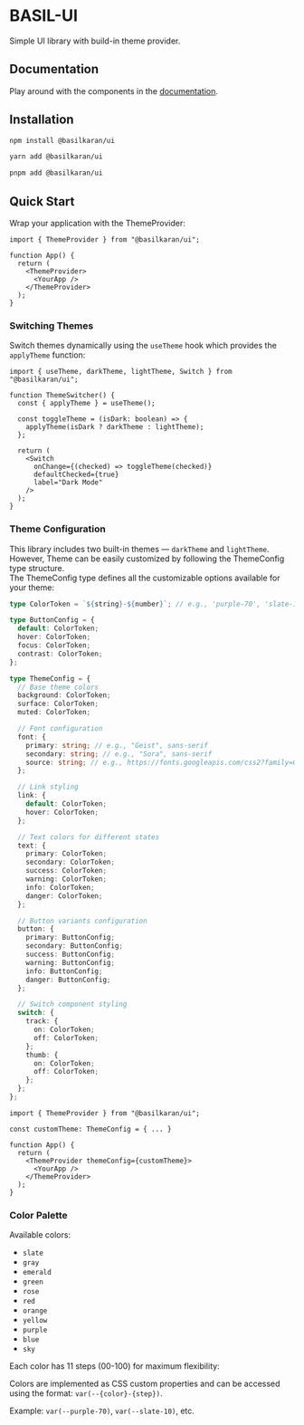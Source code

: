# BASIL-UI

Simple UI library with build-in theme provider.

## Documentation

Play around with the components in the [documentation](https://basilkaffi.github.io/ui).

## Installation

```bash
npm install @basilkaran/ui
```

```bash
yarn add @basilkaran/ui
```

```bash
pnpm add @basilkaran/ui
```

## Quick Start

Wrap your application with the ThemeProvider:

```tsx
import { ThemeProvider } from "@basilkaran/ui";

function App() {
  return (
    <ThemeProvider>
      <YourApp />
    </ThemeProvider>
  );
}
```

### Switching Themes

Switch themes dynamically using the `useTheme` hook which provides the `applyTheme` function:

```tsx
import { useTheme, darkTheme, lightTheme, Switch } from "@basilkaran/ui";

function ThemeSwitcher() {
  const { applyTheme } = useTheme();

  const toggleTheme = (isDark: boolean) => {
    applyTheme(isDark ? darkTheme : lightTheme);
  };

  return (
    <Switch
      onChange={(checked) => toggleTheme(checked)}
      defaultChecked={true}
      label="Dark Mode"
    />
  );
}
```

### Theme Configuration

This library includes two built-in themes — `darkTheme` and `lightTheme`. However, Theme can be easily customized by following the ThemeConfig type structure.  
The ThemeConfig type defines all the customizable options available for your theme:

```typescript
type ColorToken = `${string}-${number}`; // e.g., 'purple-70', 'slate-10'

type ButtonConfig = {
  default: ColorToken;
  hover: ColorToken;
  focus: ColorToken;
  contrast: ColorToken;
};

type ThemeConfig = {
  // Base theme colors
  background: ColorToken;
  surface: ColorToken;
  muted: ColorToken;

  // Font configuration
  font: {
    primary: string; // e.g., "Geist", sans-serif
    secondary: string; // e.g., "Sora", sans-serif
    source: string; // e.g., https://fonts.googleapis.com/css2?family=Geist:wght@100..900&family=Sora:wght@100..800&display=swap
  };

  // Link styling
  link: {
    default: ColorToken;
    hover: ColorToken;
  };

  // Text colors for different states
  text: {
    primary: ColorToken;
    secondary: ColorToken;
    success: ColorToken;
    warning: ColorToken;
    info: ColorToken;
    danger: ColorToken;
  };

  // Button variants configuration
  button: {
    primary: ButtonConfig;
    secondary: ButtonConfig;
    success: ButtonConfig;
    warning: ButtonConfig;
    info: ButtonConfig;
    danger: ButtonConfig;
  };

  // Switch component styling
  switch: {
    track: {
      on: ColorToken;
      off: ColorToken;
    };
    thumb: {
      on: ColorToken;
      off: ColorToken;
    };
  };
};
```

```tsx
import { ThemeProvider } from "@basilkaran/ui";

const customTheme: ThemeConfig = { ... }

function App() {
  return (
    <ThemeProvider themeConfig={customTheme}>
      <YourApp />
    </ThemeProvider>
  );
}
```

### Color Palette

Available colors:

- `slate`
- `gray`
- `emerald`
- `green`
- `rose`
- `red`
- `orange`
- `yellow`
- `purple`
- `blue`
- `sky`

Each color has 11 steps (00-100) for maximum flexibility:

Colors are implemented as CSS custom properties and can be accessed using the format: `var(--{color}-{step})`.

Example: `var(--purple-70)`, `var(--slate-10)`, etc.
